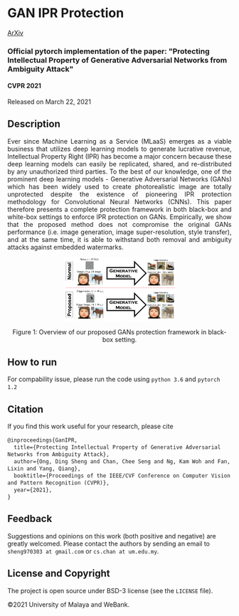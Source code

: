 # GAN IPR Protection

[ArXiv](https://arxiv.org/abs/2102.04362)

### Official pytorch implementation of the paper: "Protecting Intellectual Property of Generative Adversarial Networks from Ambiguity Attack"

#### CVPR 2021

Released on March 22, 2021

## Description

<p align="justify"> Ever since Machine Learning as a Service (MLaaS) emerges as a viable business that utilizes deep learning models to generate lucrative revenue, Intellectual Property Right (IPR) has become a major concern because these deep learning models can easily be replicated, shared, and re-distributed by any unauthorized third parties. To the best of our knowledge, one of the prominent deep learning models - Generative Adversarial Networks (GANs) which has been widely used to create photorealistic image are totally unprotected despite the existence of pioneering IPR protection methodology for Convolutional Neural Networks (CNNs). This paper therefore presents a complete protection framework in both black-box and white-box settings to enforce IPR protection on GANs. Empirically, we show that the proposed method does not compromise the original GANs performance (i.e. image generation, image super-resolution, style transfer), and at the same time, it is able to withstand both removal and ambiguity attacks against embedded watermarks.</p>

<p align="center"> <img src="cvpr2021.png" width="50%"> </p>
<p align="center"> Figure 1: Overview of our proposed GANs protection framework in black-box setting.</p>

## How to run

For compability issue, please run the code using `python 3.6` and `pytorch 1.2`


## Citation
If you find this work useful for your research, please cite
```
@inproceedings{GanIPR,
  title={Protecting Intellectual Property of Generative Adversarial Networks from Ambiguity Attack},
  author={Ong, Ding Sheng and Chan, Chee Seng and Ng, Kam Woh and Fan, Lixin and Yang, Qiang},
  booktitle={Proceedings of the IEEE/CVF Conference on Computer Vision and Pattern Recognition (CVPR)},
  year={2021},
}
```

## Feedback
Suggestions and opinions on this work (both positive and negative) are greatly welcomed. Please contact the authors by sending an email to
`sheng970303 at gmail.com` or `cs.chan at um.edu.my`.

## License and Copyright
The project is open source under BSD-3 license (see the ``` LICENSE ``` file).

&#169;2021 University of Malaya and WeBank.
